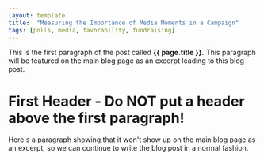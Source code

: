 ```yaml
---
layout: template
title:  "Measuring the Importance of Media Moments in a Campaign"
tags: [polls, media, favorability, fundraising]
---
```


This is the first paragraph of the post called **{{ page.title }}.** This paragraph will be featured on the main blog page as an excerpt leading to this blog post.

# First Header - Do NOT put a header above the first paragraph!

Here's a paragraph showing that it won't show up on the main blog page as an excerpt, so we can continue to write the blog post in a normal fashion.
